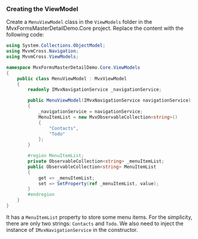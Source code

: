 ### Creating the ViewModel

Create a `MenuViewModel` class in the `ViewModels` folder in the MvxFormsMasterDetailDemo.Core project. Replace the content with the following code:

```c#
using System.Collections.ObjectModel;
using MvvmCross.Navigation;
using MvvmCross.ViewModels;

namespace MvxFormsMasterDetailDemo.Core.ViewModels
{
    public class MenuViewModel : MvxViewModel
    {
        readonly IMvxNavigationService _navigationService;

        public MenuViewModel(IMvxNavigationService navigationService)
        {
            _navigationService = navigationService;
            MenuItemList = new MvxObservableCollection<string>()
            {
                "Contacts",
                "Todo"
            };
        }

        #region MenuItemList;
        private ObservableCollection<string> _menuItemList;
        public ObservableCollection<string> MenuItemList
        {
            get => _menuItemList;
            set => SetProperty(ref _menuItemList, value);
        }
        #endregion
    }
}

```

It has a `MenuItemList` property to store some menu items. For the simplicity, there are only two strings: `Contacts` and `Todo`. We also need to inject the instance of `IMvxNavigationService` in the constructor.